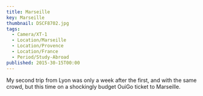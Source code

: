 ```yaml
---
title: Marseille
key: Marseille
thumbnail: DSCF8702.jpg
tags:
  - Camera/XT-1
  - Location/Marseille
  - Location/Provence
  - Location/France
  - Period/Study-Abroad
published: 2015-30-15T00:00
---
```

My second trip from Lyon was only a week after the first, and with the same crowd, but this time on a shockingly budget OuiGo ticket to Marseille.
